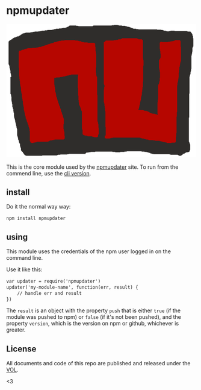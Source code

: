 # npmupdater

![logo thingy](logo.png)

This is the core module used by the [npmupdater](http://npmupdater.com) site. To run from the
commend line, use the [cli version](https://www.npmjs.org/package/npmupdater-cli).

## install

Do it the normal way way:

	npm install npmupdater

## using

This module uses the credentials of the npm user logged in on the command line.

Use it like this:

	var updater = require('npmupdater')
	updater('my-module-name', function(err, result) {
		// handle err and result
	})

The `result` is an object with the property `push` that is either `true` (if the
module was pushed to npm) or `false` (if it's not been pushed), and the property
`version`, which is the version on npm or github, whichever is greater.

## License

All documents and code of this repo are published and released under the [VOL](http://veryopenlicense.com).

<3
